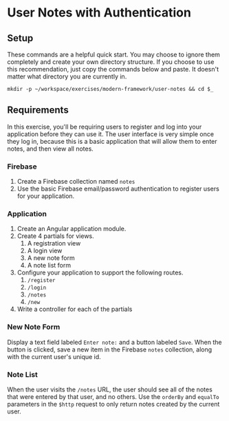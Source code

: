 # User Notes with Authentication

## Setup

These commands are a helpful quick start. You may choose to ignore them completely and create your own directory structure. If you choose to use this recommendation, just copy the commands below and paste. It doesn't matter what directory you are currently in.

```
mkdir -p ~/workspace/exercises/modern-framework/user-notes && cd $_
```

## Requirements

In this exercise, you'll be requiring users to register and log into your application before they can use it. The user interface is very simple once they log in, because this is a basic application that will allow them to enter notes, and then view all notes.

### Firebase

1. Create a Firebase collection named `notes`
1. Use the basic Firebase email/password authentication to register users for your application.

### Application

1. Create an Angular application module.
1. Create 4 partials for views.
    1. A registration view
    1. A login view
    1. A new note form
    1. A note list form
1. Configure your application to support the following routes.
    1. `/register`
    1. `/login`
    1. `/notes`
    1. `/new`
1. Write a controller for each of the partials

### New Note Form

Display a text field labeled `Enter note:` and a button labeled `Save`. When the button is clicked, save a new item in the Firebase `notes` collection, along with the current user's unique id.

### Note List

When the user visits the `/notes` URL, the user should see all of the notes that were entered by that user, and no others. Use the `orderBy` and `equalTo` parameters in the `$http` request to only return notes created by the current user.
